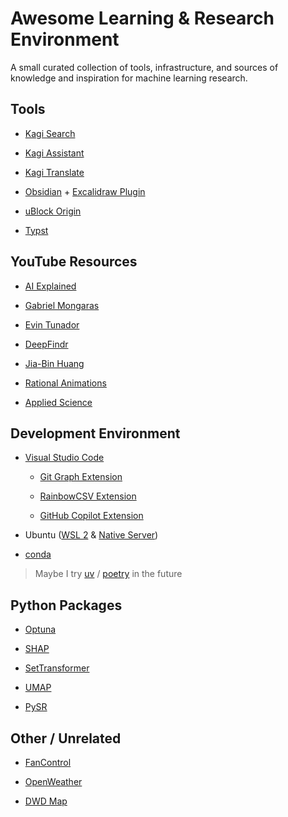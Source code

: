 # Awesome Learning & Research Environment
A small curated collection of tools, infrastructure, and sources of knowledge and inspiration for machine learning research.

## Tools
- [Kagi Search](https://kagi.com/)

- [Kagi Assistant](https://help.kagi.com/kagi/ai/assistant.html)

- [Kagi Translate](https://translate.kagi.com/)

- [Obsidian](https://play.google.com/store/apps/details?id=md.obsidian) + [Excalidraw Plugin](https://obsidian.md/plugins?id=obsidian-excalidraw-plugin)

- [uBlock Origin](https://github.com/gorhill/uBlock)

- [Typst](https://typst.app/)

## YouTube Resources
- [AI Explained](https://www.youtube.com/@aiexplained-official)
  
- [Gabriel Mongaras](https://www.youtube.com/@gabrielmongaras)
  
- [Evin Tunador](https://www.youtube.com/@Tunadorable)
  
- [DeepFindr](https://www.youtube.com/@DeepFindr)
  
- [Jia-Bin Huang](https://www.youtube.com/c/JiaBinHuang)
  
- [Rational Animations](https://www.youtube.com/@RationalAnimations)

- [Applied Science](https://www.youtube.com/@AppliedScience)

## Development Environment
- [Visual Studio Code](https://code.visualstudio.com/)
  
  - [Git Graph Extension](https://github.com/mhutchie/vscode-git-graph)
    
  - [RainbowCSV Extension](https://github.com/mechatroner/vscode_rainbow_csv)
    
  - [GitHub Copilot Extension](https://github.com/features/copilot)
    
- Ubuntu ([WSL 2](https://documentation.ubuntu.com/wsl/stable/howto/install-ubuntu-wsl2/) & [Native Server](https://ubuntu.com/server))
  
- [conda](https://anaconda.org/anaconda/conda)
  
> Maybe I try [uv](https://github.com/astral-sh/uv) / [poetry](https://github.com/python-poetry/poetry)  in the future

## Python Packages

- [Optuna](https://github.com/optuna/optuna)

- [SHAP](https://github.com/shap/shap)

- [SetTransformer](https://github.com/juho-lee/set_transformer)

- [UMAP](https://github.com/lmcinnes/umap)

- [PySR](https://github.com/MilesCranmer/PySR)

## Other / Unrelated
- [FanControl](https://github.com/Rem0o/FanControl.Releases)

- [OpenWeather](https://openweathermap.org)
  
- [DWD Map](https://www.dwd.de)
